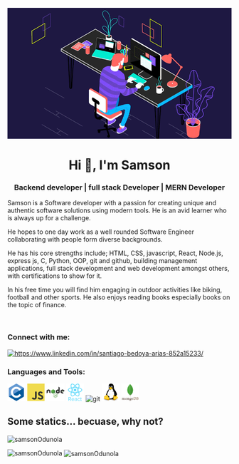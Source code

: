![plot](/header_gif.gif)
<h1 align="center">Hi 👋, I'm Samson</h1>
<h3 align="center"><b>Backend developer | full stack Developer | MERN Developer</b></h3>
<p></p>

Samson is a Software developer with a passion for creating unique and authentic software solutions using modern tools. He is an avid learner who is always up for a challenge.

He hopes to one day work as a well rounded Software Engineer collaborating with people form diverse backgrounds.

He has his core strengths include; HTML, CSS, javascript, React, Node.js, express js, C, Python, OOP, git and github, building management applications, full stack development and web development amongst others, with certifications to show for it.

In his free time you will find him engaging in outdoor activities like biking, football and other sports. He also enjoys reading books especially books on the topic of finance.

<p>&nbsp</p>

<h3 align="left">Connect with me:</h3>
<p align="left">
<a href="https://www.linkedin.com/in/adejola-odunola-25171780/" target="blank"><img align="center" src="https://raw.githubusercontent.com/rahuldkjain/github-profile-readme-generator/master/src/images/icons/Social/linked-in-alt.svg" alt="https://www.linkedin.com/in/santiago-bedoya-arias-852a15233/" height="30" width="40" /></a>
</p>
<p></p>

<h3 align="left">Languages and Tools:</h3>
<p align="left"> 	
	<img src="https://raw.githubusercontent.com/devicons/devicon/master/icons/c/c-original.svg" alt="c" width="40" height="40"/>
	<img src="https://raw.githubusercontent.com/devicons/devicon/master/icons/javascript/javascript-original.svg" alt="javascript" width="40" height="40"/>
	<img src="https://raw.githubusercontent.com/devicons/devicon/master/icons/nodejs/nodejs-original-wordmark.svg" alt="nodejs" width="40" height="40"/>
	<img src="https://raw.githubusercontent.com/devicons/devicon/master/icons/react/react-original-wordmark.svg" alt="nodejs" width="40" height="40"/>	
	<img src="https://www.vectorlogo.zone/logos/git-scm/git-scm-icon.svg" alt="git" width="40" height="40"/>
	<img src="https://raw.githubusercontent.com/devicons/devicon/master/icons/linux/linux-original.svg" alt="linux" width="40" height="40"/>
	<img src="https://raw.githubusercontent.com/devicons/devicon/master/icons/mongodb/mongodb-original-wordmark.svg" alt="mongodb" width="40" height="40"/>	
</p>
<p></p>

<h2 align="left">Some statics... becuase, why not?</h2>
<!-- [![Sarthak's GitHub activity graph](https://activity-graph.herokuapp.com/graph?username=samsonOdunola&&theme=xcode)](https://github.com/samsonOdunola) -->

<p><img align="center" src="https://github-readme-streak-stats.herokuapp.com/?user=samsonOdunola&&theme=tokyonight" alt="samsonOdunola" /></p>

<p><img align="left" src="https://github-readme-stats.vercel.app/api/top-langs?username=samsonOdunola&show_icons=true&locale=en&layout=compact&theme=tokyonight" alt="samsonOdunola" /></p>

<p>&nbsp;<img align="center" src="https://github-readme-stats.vercel.app/api?username=samsonOdunola&show_icons=true&locale=en&theme=tokyonight" alt="samsonOdunola" /></p>
